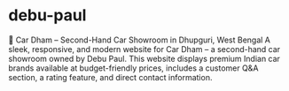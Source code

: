 # debu-paul
🚗 Car Dham – Second-Hand Car Showroom in Dhupguri, West Bengal  A sleek, responsive, and modern website for Car Dham – a second-hand car showroom owned by Debu Paul. This website displays premium Indian car brands available at budget-friendly prices, includes a customer Q&amp;A section, a rating feature, and direct contact information.
